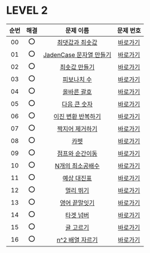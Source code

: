# LEVEL 2


| 순번|해결|문제 이름|문제 번호 |
| :--:|:--:|:--:|:--:|
| 00 |⭕|[최댓값과 최솟값](https://school.programmers.co.kr/learn/courses/30/lessons/12939)|[바로가기](/LEVEL2/solutions/12939.swift)|
| 01 |⭕|[JadenCase 문자열 만들기](https://school.programmers.co.kr/learn/courses/30/lessons/12951)|[바로가기](/LEVEL2/solutions/12951.swift)|
| 02 |⭕|[최솟값 만들기](https://school.programmers.co.kr/learn/courses/30/lessons/12941)|[바로가기](/LEVEL2/solutions/12941.swift)|
| 03 |⭕|[피보나치 수](https://school.programmers.co.kr/learn/courses/30/lessons/12945)|[바로가기](/LEVEL2/solutions/12945.swift)|
| 04 |⭕|[올바른 괄호](https://school.programmers.co.kr/learn/courses/30/lessons/12909)|[바로가기](/LEVEL2/solutions/12909.swift)|
| 05 |⭕|[다음 큰 숫자](https://school.programmers.co.kr/learn/courses/30/lessons/12911)|[바로가기](/LEVEL2/solutions/12911.swift)|
| 06 |⭕|[이진 변환 반복하기](https://school.programmers.co.kr/learn/courses/30/lessons/70129)|[바로가기](/LEVEL2/solutions/70129.swift)|
| 07 |⭕|[짝지어 제거하기](https://school.programmers.co.kr/learn/courses/30/lessons/12973)|[바로가기](/LEVEL2/solutions/12973.swift)|
| 08 |⭕|[카펫](https://school.programmers.co.kr/learn/courses/30/lessons/42842)|[바로가기](/LEVEL2/solutions/42842.swift)|
| 09 |⭕|[점프와 순간이동](https://school.programmers.co.kr/learn/courses/30/lessons/12980)|[바로가기](/LEVEL2/solutions/12980.swift)|
| 10 |⭕|[N개의 최소공배수](https://school.programmers.co.kr/learn/courses/30/lessons/12953)|[바로가기](/LEVEL2/solutions/12953.swift)|
| 11 |⭕|[예상 대진표](https://school.programmers.co.kr/learn/courses/30/lessons/12985)|[바로가기](/LEVEL2/solutions/12985.swift)|
| 12 |⭕|[멀리 뛰기](https://school.programmers.co.kr/learn/courses/30/lessons/12914)|[바로가기](/LEVEL2/solutions/12914.swift)|
| 13 |⭕|[영어 끝말잇기](https://school.programmers.co.kr/learn/courses/30/lessons/12981)|[바로가기](/LEVEL2/solutions/12981.swift)|
| 14 |⭕|[타겟 넘버](https://school.programmers.co.kr/learn/courses/30/lessons/43165)|[바로가기](/LEVEL2/solutions/43165.swift)|
| 15 |⭕|[귤 고르기](https://school.programmers.co.kr/learn/courses/30/lessons/138476)|[바로가기](/LEVEL2/solutions/138476.swift)|
| 16 |⭕|[n^2 배열 자르기](https://school.programmers.co.kr/learn/courses/30/lessons/87390)|[바로가기](/LEVEL2/solutions/87390.swift)|
